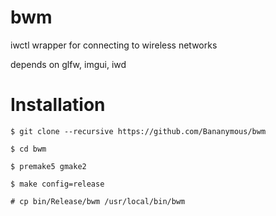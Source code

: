 # bwm
iwctl wrapper for connecting to wireless networks

depends on glfw, imgui, iwd

# Installation

```
$ git clone --recursive https://github.com/Bananymous/bwm

$ cd bwm

$ premake5 gmake2

$ make config=release

# cp bin/Release/bwm /usr/local/bin/bwm
```
